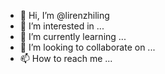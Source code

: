 - 👋 Hi, I’m @lirenzhiling
- 👀 I’m interested in ...
- 🌱 I’m currently learning ...
- 💞️ I’m looking to collaborate on ...
- 📫 How to reach me ...

<!---
lirenzhiling/lirenzhiling is a ✨ special ✨ repository because its `README.md` (this file) appears on your GitHub profile.
You can click the Preview link to take a look at your changes.
--->
